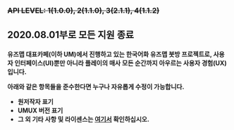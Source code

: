 <H3>

~~API LEVEL: 1(1.0.0), 2(1.1.0), 3(2.1.1), 4(1.1.2)~~
<H2>2020.08.01부로 모든 지원 종료<H4>
유즈맵 대표카페(이하 UM)에서 진행하고 있는 한국어화 유즈맵 봇방 프로젝트로, 
사용자 인터페이스(UI)뿐만 아니라 플레이의 매사 모든 순간까지 아우르는 사용자 경험(UX)입니다.

아래와 같은 항목들을 준수한다면 누구나 자유롭게 수정이 가능합니다.
* 원저작자 표기
* UMUX 버전 표기
* 그 외 기타 사항 및 라이센스는 [여기서](https://github.com/HonestSquare/UMUX/blob/master/LICENCE) 확인하십시오. 
